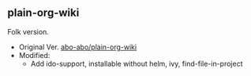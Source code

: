 plain-org-wiki
--------------

Folk version.

- Original Ver. [abo-abo/plain-org-wiki](https://github.com/abo-abo/plain-org-wiki)
- Modified:
  - Add ido-support, installable without helm, ivy, find-file-in-project

